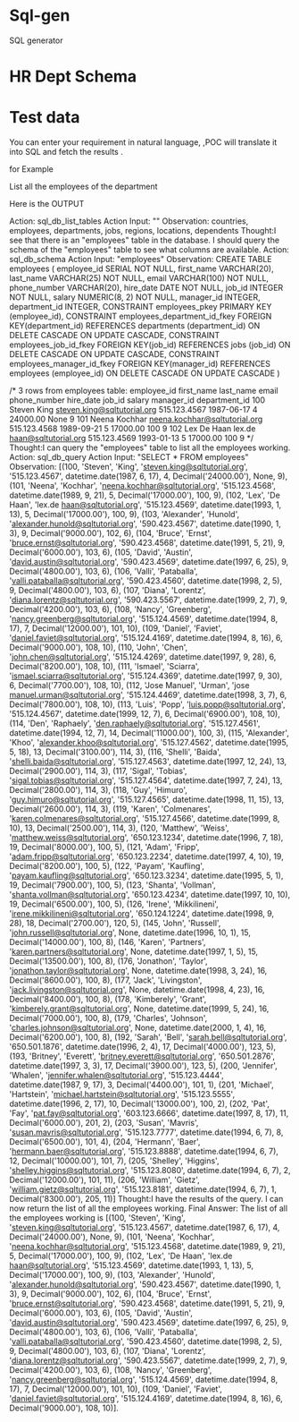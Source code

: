 # Sql-gen
SQL generator


# HR Dept Schema 
# Test data 

You can enter your requirement in natural language, ,POC will translate it into SQL and fetch the results .

for Example 

List all the employees of the department 

Here is the OUTPUT 

Action: sql_db_list_tables
Action Input: ""
Observation: countries, employees, departments, jobs, regions, locations, dependents
Thought:I see that there is an "employees" table in the database. I should query the schema of the "employees" table to see what columns are available.
Action: sql_db_schema
Action Input: "employees"
Observation: 
CREATE TABLE employees (
        employee_id SERIAL NOT NULL, 
        first_name VARCHAR(20), 
        last_name VARCHAR(25) NOT NULL, 
        email VARCHAR(100) NOT NULL, 
        phone_number VARCHAR(20), 
        hire_date DATE NOT NULL, 
        job_id INTEGER NOT NULL, 
        salary NUMERIC(8, 2) NOT NULL, 
        manager_id INTEGER, 
        department_id INTEGER, 
        CONSTRAINT employees_pkey PRIMARY KEY (employee_id), 
        CONSTRAINT employees_department_id_fkey FOREIGN KEY(department_id) REFERENCES departments (department_id) ON DELETE CASCADE ON UPDATE CASCADE, 
        CONSTRAINT employees_job_id_fkey FOREIGN KEY(job_id) REFERENCES jobs (job_id) ON DELETE CASCADE ON UPDATE CASCADE, 
        CONSTRAINT employees_manager_id_fkey FOREIGN KEY(manager_id) REFERENCES employees (employee_id) ON DELETE CASCADE ON UPDATE CASCADE
)

/*
3 rows from employees table:
employee_id     first_name      last_name       email   phone_number    hire_date       job_id  salary  manager_id      department_id
100     Steven  King    steven.king@sqltutorial.org     515.123.4567    1987-06-17      4       24000.00        None    9
101     Neena   Kochhar neena.kochhar@sqltutorial.org   515.123.4568    1989-09-21      5       17000.00        100     9
102     Lex     De Haan lex.de haan@sqltutorial.org     515.123.4569    1993-01-13      5       17000.00        100     9
*/
Thought:I can query the "employees" table to list all the employees working.
Action: sql_db_query
Action Input: "SELECT * FROM employees"
Observation: [(100, 'Steven', 'King', 'steven.king@sqltutorial.org', '515.123.4567', datetime.date(1987, 6, 17), 4, Decimal('24000.00'), None, 9), (101, 'Neena', 'Kochhar', 'neena.kochhar@sqltutorial.org', '515.123.4568', datetime.date(1989, 9, 21), 5, Decimal('17000.00'), 100, 9), (102, 'Lex', 'De Haan', 'lex.de haan@sqltutorial.org', '515.123.4569', datetime.date(1993, 1, 13), 5, Decimal('17000.00'), 100, 9), (103, 'Alexander', 'Hunold', 'alexander.hunold@sqltutorial.org', '590.423.4567', datetime.date(1990, 1, 3), 9, Decimal('9000.00'), 102, 6), (104, 'Bruce', 'Ernst', 'bruce.ernst@sqltutorial.org', '590.423.4568', datetime.date(1991, 5, 21), 9, Decimal('6000.00'), 103, 6), (105, 'David', 'Austin', 'david.austin@sqltutorial.org', '590.423.4569', datetime.date(1997, 6, 25), 9, Decimal('4800.00'), 103, 6), (106, 'Valli', 'Pataballa', 'valli.pataballa@sqltutorial.org', '590.423.4560', datetime.date(1998, 2, 5), 9, Decimal('4800.00'), 103, 6), (107, 'Diana', 'Lorentz', 'diana.lorentz@sqltutorial.org', '590.423.5567', datetime.date(1999, 2, 7), 9, Decimal('4200.00'), 103, 6), (108, 'Nancy', 'Greenberg', 'nancy.greenberg@sqltutorial.org', '515.124.4569', datetime.date(1994, 8, 17), 7, Decimal('12000.00'), 101, 10), (109, 'Daniel', 'Faviet', 'daniel.faviet@sqltutorial.org', '515.124.4169', datetime.date(1994, 8, 16), 6, Decimal('9000.00'), 108, 10), (110, 'John', 'Chen', 'john.chen@sqltutorial.org', '515.124.4269', datetime.date(1997, 9, 28), 6, Decimal('8200.00'), 108, 10), (111, 'Ismael', 'Sciarra', 'ismael.sciarra@sqltutorial.org', '515.124.4369', datetime.date(1997, 9, 30), 6, Decimal('7700.00'), 108, 10), (112, 'Jose Manuel', 'Urman', 'jose manuel.urman@sqltutorial.org', '515.124.4469', datetime.date(1998, 3, 7), 6, Decimal('7800.00'), 108, 10), (113, 'Luis', 'Popp', 'luis.popp@sqltutorial.org', '515.124.4567', datetime.date(1999, 12, 7), 6, Decimal('6900.00'), 108, 10), (114, 'Den', 'Raphaely', 'den.raphaely@sqltutorial.org', '515.127.4561', datetime.date(1994, 12, 7), 14, Decimal('11000.00'), 100, 3), (115, 'Alexander', 'Khoo', 'alexander.khoo@sqltutorial.org', '515.127.4562', datetime.date(1995, 5, 18), 13, Decimal('3100.00'), 114, 3), (116, 'Shelli', 'Baida', 'shelli.baida@sqltutorial.org', '515.127.4563', datetime.date(1997, 12, 24), 13, Decimal('2900.00'), 114, 3), (117, 'Sigal', 'Tobias', 'sigal.tobias@sqltutorial.org', '515.127.4564', datetime.date(1997, 7, 24), 13, Decimal('2800.00'), 114, 3), (118, 'Guy', 'Himuro', 'guy.himuro@sqltutorial.org', '515.127.4565', datetime.date(1998, 11, 15), 13, Decimal('2600.00'), 114, 3), (119, 'Karen', 'Colmenares', 'karen.colmenares@sqltutorial.org', '515.127.4566', datetime.date(1999, 8, 10), 13, Decimal('2500.00'), 114, 3), (120, 'Matthew', 'Weiss', 'matthew.weiss@sqltutorial.org', '650.123.1234', datetime.date(1996, 7, 18), 19, Decimal('8000.00'), 100, 5), (121, 'Adam', 'Fripp', 'adam.fripp@sqltutorial.org', '650.123.2234', datetime.date(1997, 4, 10), 19, Decimal('8200.00'), 100, 5), (122, 'Payam', 'Kaufling', 'payam.kaufling@sqltutorial.org', '650.123.3234', datetime.date(1995, 5, 1), 19, Decimal('7900.00'), 100, 5), (123, 'Shanta', 'Vollman', 'shanta.vollman@sqltutorial.org', '650.123.4234', datetime.date(1997, 10, 10), 19, Decimal('6500.00'), 100, 5), (126, 'Irene', 'Mikkilineni', 'irene.mikkilineni@sqltutorial.org', '650.124.1224', datetime.date(1998, 9, 28), 18, Decimal('2700.00'), 120, 5), (145, 'John', 'Russell', 'john.russell@sqltutorial.org', None, datetime.date(1996, 10, 1), 15, Decimal('14000.00'), 100, 8), (146, 'Karen', 'Partners', 'karen.partners@sqltutorial.org', None, datetime.date(1997, 1, 5), 15, Decimal('13500.00'), 100, 8), (176, 'Jonathon', 'Taylor', 'jonathon.taylor@sqltutorial.org', None, datetime.date(1998, 3, 24), 16, Decimal('8600.00'), 100, 8), (177, 'Jack', 'Livingston', 'jack.livingston@sqltutorial.org', None, datetime.date(1998, 4, 23), 16, Decimal('8400.00'), 100, 8), (178, 'Kimberely', 'Grant', 'kimberely.grant@sqltutorial.org', None, datetime.date(1999, 5, 24), 16, Decimal('7000.00'), 100, 8), (179, 'Charles', 'Johnson', 'charles.johnson@sqltutorial.org', None, datetime.date(2000, 1, 4), 16, Decimal('6200.00'), 100, 8), (192, 'Sarah', 'Bell', 'sarah.bell@sqltutorial.org', '650.501.1876', datetime.date(1996, 2, 4), 17, Decimal('4000.00'), 123, 5), (193, 'Britney', 'Everett', 'britney.everett@sqltutorial.org', '650.501.2876', datetime.date(1997, 3, 3), 17, Decimal('3900.00'), 123, 5), (200, 'Jennifer', 'Whalen', 'jennifer.whalen@sqltutorial.org', '515.123.4444', datetime.date(1987, 9, 17), 3, Decimal('4400.00'), 101, 1), (201, 'Michael', 'Hartstein', 'michael.hartstein@sqltutorial.org', '515.123.5555', datetime.date(1996, 2, 17), 10, Decimal('13000.00'), 100, 2), (202, 'Pat', 'Fay', 'pat.fay@sqltutorial.org', '603.123.6666', datetime.date(1997, 8, 17), 11, Decimal('6000.00'), 201, 2), (203, 'Susan', 'Mavris', 'susan.mavris@sqltutorial.org', '515.123.7777', datetime.date(1994, 6, 7), 8, Decimal('6500.00'), 101, 4), (204, 'Hermann', 'Baer', 'hermann.baer@sqltutorial.org', '515.123.8888', datetime.date(1994, 6, 7), 12, Decimal('10000.00'), 101, 7), (205, 'Shelley', 'Higgins', 'shelley.higgins@sqltutorial.org', '515.123.8080', datetime.date(1994, 6, 7), 2, Decimal('12000.00'), 101, 11), (206, 'William', 'Gietz', 'william.gietz@sqltutorial.org', '515.123.8181', datetime.date(1994, 6, 7), 1, Decimal('8300.00'), 205, 11)]
Thought:I have the results of the query. I can now return the list of all the employees working.
Final Answer: The list of all the employees working is [(100, 'Steven', 'King', 'steven.king@sqltutorial.org', '515.123.4567', datetime.date(1987, 6, 17), 4, Decimal('24000.00'), None, 9), (101, 'Neena', 'Kochhar', 'neena.kochhar@sqltutorial.org', '515.123.4568', datetime.date(1989, 9, 21), 5, Decimal('17000.00'), 100, 9), (102, 'Lex', 'De Haan', 'lex.de haan@sqltutorial.org', '515.123.4569', datetime.date(1993, 1, 13), 5, Decimal('17000.00'), 100, 9), (103, 'Alexander', 'Hunold', 'alexander.hunold@sqltutorial.org', '590.423.4567', datetime.date(1990, 1, 3), 9, Decimal('9000.00'), 102, 6), (104, 'Bruce', 'Ernst', 'bruce.ernst@sqltutorial.org', '590.423.4568', datetime.date(1991, 5, 21), 9, Decimal('6000.00'), 103, 6), (105, 'David', 'Austin', 'david.austin@sqltutorial.org', '590.423.4569', datetime.date(1997, 6, 25), 9, Decimal('4800.00'), 103, 6), (106, 'Valli', 'Pataballa', 'valli.pataballa@sqltutorial.org', '590.423.4560', datetime.date(1998, 2, 5), 9, Decimal('4800.00'), 103, 6), (107, 'Diana', 'Lorentz', 'diana.lorentz@sqltutorial.org', '590.423.5567', datetime.date(1999, 2, 7), 9, Decimal('4200.00'), 103, 6), (108, 'Nancy', 'Greenberg', 'nancy.greenberg@sqltutorial.org', '515.124.4569', datetime.date(1994, 8, 17), 7, Decimal('12000.00'), 101, 10), (109, 'Daniel', 'Faviet', 'daniel.faviet@sqltutorial.org', '515.124.4169', datetime.date(1994, 8, 16), 6, Decimal('9000.00'), 108, 10)].
